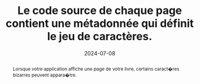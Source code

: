 ---
N: '225'
Rubrique: Structure et code
title: Le code source de chaque page contient une métadonnée qui définit le jeu   de caractères.
detail: 
abstract: Lorsque votre application affiche une page de votre livre, certains caract�res bizarres peuvent appara�tre.
categories: [" Structure et code"]
agrege: O4225-E070
opquast: '4 225'
indiceebook: '70'
description: "Règle n° 070"
before: "069"
weight: "070"
after: "071"
actif: '1'
layout: rules
date: 2024-07-08
tags: ["affichage", ""]
objectif: ["Permettre un affichage correct des textes dans les pages"]
Meo: ["Intégrer une balise de métadonnées spécifiant le jeu de caractères dans chaque entête de page."]
Controle: ["Vérifier le code source de la page HTML de l'epub : Il faut que la balise meta avec l'attribut charset soit définit et se situe dans la balise head de la page HTML", "Epub Check rapportera en cas d'absence ou d'erreur."]
epubcheck: true
ace: false
Source: ["Opquast"]
Referentiel: [""]
Steps: ["", ""]
---